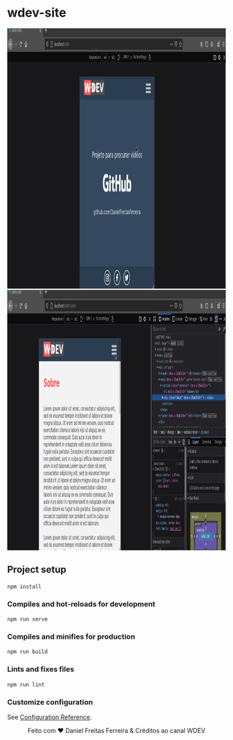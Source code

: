 # wdev-site
<div style="text-align: center">
  <img src="./src/assets/images/vid1.gif" alt="img1" width="1000" height="600" />
</div>

<div style="text-align: center">
  <img src="./src/assets/images/vid2.gif" alt="img1" width="1000" height="600" />
</div>

## Project setup
```
npm install
```

### Compiles and hot-reloads for development
```
npm run serve
```

### Compiles and minifies for production
```
npm run build
```

### Lints and fixes files
```
npm run lint
```

### Customize configuration
See [Configuration Reference](https://cli.vuejs.org/config/).

<p style="text-align: center">
  Feito com ❤ Daniel Freitas Ferreira & Créditos ao canal WDEV
</p>
